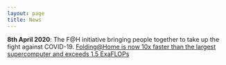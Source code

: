 ```yaml
---
layout: page
title: News
---
```


**8th April 2020**:
The F@H initiative bringing people together to take up the fight against COVID-19. <a href="https://www.anandtech.com/show/15661/folding-at-home-reaches-exascale-1000000000000000000-operations-per-second-for-covid-19" target="_blank_">Folding@Home is now 10x faster than the largest supercomputer and exceeds 1.5 ExaFLOPs</a>
